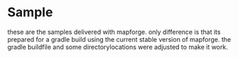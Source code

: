 Sample
======

these are the samples delivered with mapforge. only difference is that its
prepared for a gradle build using the current stable version of mapforge. the
gradle buildfile and some directorylocations were adjusted to make it work.
